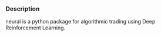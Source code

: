 ### Description
neural is a python package for algorithmic trading using Deep Reinforcement Learning.
